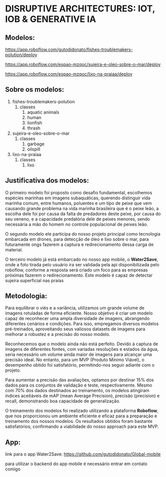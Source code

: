 # DISRUPTIVE ARCHITECTURES: IOT, IOB & GENERATIVE IA


##  Modelos: 

https://app.roboflow.com/gutodidonato/fishes-troublemakers-polution/deploy

https://app.roboflow.com/espao-mzqoc/sujeira-e-oleo-sobre-o-mar/deploy

https://app.roboflow.com/espao-mzqoc/lixo-na-praiaa/deploy

##  Sobre os modelos: 

1. fishes-troublemakers-polution
    1. classes
        1. aquatic animals
        2. human
        3. lionfish
        4. thrash
2. sujeira-e-oleo-sobre-o-mar
    1. classes
        1. garbage
        2. oilspill
3. lixo-na-praiaa
    1. classes
        1. lixo

##  Justificativa dos modelos: 

O primeiro modelo foi proposto como desafio fundamental, escolhemos espécies marinhas em imagens
subaquáticas, querendo distinguir vida marinha comum, entre humanos, poluentes e um tipo de peixe que vem causando grande problema na vida marinha brasileira que é o peixe leão, a escolha dele foi por causa da falta de predadores deste peixe, por causa do seu veneno, e a capacidade predatória dele de peixes menores, sendo necessária a mão do homem no controle populacional de peixes leão.

O segundo modelo ele participa do nosso projeto principal como tecnologia embarcada em drones, para detecção de óleo e lixo sobre o mar, para futuramente ongs fazerem a captura e redirecionamento dessa carga de material.

O terceiro modelo já está embarcado no nosso app mobile, o **Water2Save**, onde a foto tirada pelo usuário ira ser validada pela api disponibilizada pelo roboflow, conforme a resposta será criado um foco para as empresas próximas fazerem o redirecionamento. Este modelo é capaz de detectar sujeira superficial nas praias 


##  Metodologia:

Para equilibrar o viés e a variância, utilizamos um grande volume de imagens rotuladas de forma eficiente. Nosso objetivo é criar um modelo capaz de reconhecer uma ampla diversidade de imagens, abrangendo diferentes cenários e condições. Para isso, empregamos diversos modelos pré-treinados, aproveitando seus valiosos datasets de imagens para melhorar a robustez e a precisão do nosso modelo.

Reconhecemos que o modelo ainda não está perfeito. Devido à captura de imagens de diferentes fontes, com variadas resoluções e estados da água, seria necessário um volume ainda maior de imagens para alcançar uma precisão ideal. No entanto, para um MVP (Produto Mínimo Viável), o desempenho obtido foi satisfatório, permitindo-nos seguir adiante com o projeto.

Para aumentar a precisão das avaliações, optamos por destinar 15% dos dados para os conjuntos de validação e teste, respectivamente. Mesmo com 70% dos dados destinados ao treinamento, os modelos atingiram índices aceitáveis de mAP (mean Average Precision), precisão (precision) e recall, demonstrando boa capacidade de generalização.

O treinamento dos modelos foi realizado utilizando a plataforma **Roboflow**, que nos proporcionou um ambiente eficiente e eficaz para a preparação e treinamento dos nossos modelos. Os resultados obtidos foram bastante satisfatórios, confirmando a viabilidade do nosso approach para este MVP.


##  App:
link para o app Water2Save: https://github.com/gutodidonato/Global-mobile

para utilizar o backend do app mobile é necessário entrar em contato comigo
